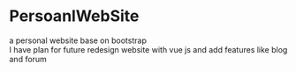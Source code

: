 # PersoanlWebSite
a personal website base on bootstrap <br>
I have plan for future redesign website with vue js and add features like blog and forum
